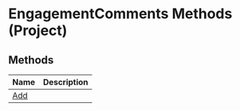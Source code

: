 
# EngagementComments Methods (Project)

## Methods



|**Name**|**Description**|
|:-----|:-----|
|[Add](a36d5592-068f-3cda-c4e5-301ddbe1cbbb.md)||
